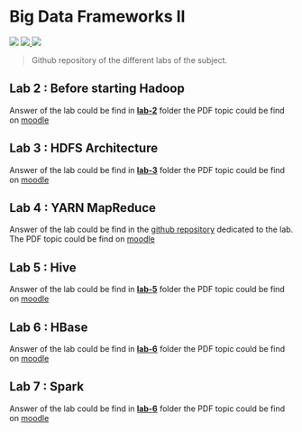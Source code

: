 # Big Data Frameworks II

<p>
  <img src="https://img.shields.io/static/v1?label=Project&message=School%20Labs&color=brightgreen">
  <a href="https://www.myefrei.fr/moodle/course/view.php?id=7106">
    <img src="https://img.shields.io/static/v1?label=Subject&message=Big%20Data%20Frameworks%20II&color=green">
  </a>
  <img src="https://img.shields.io/static/v1?label=Years&message=2020-2021&color=yellowgreen">
</p>

> Github repository of the different labs of the subject.

## Lab 2 : Before starting Hadoop
Answer of the lab could be find in [**lab-2**](lab-2) folder the PDF topic could be find on [moodle](https://www.myefrei.fr/moodle/mod/assign/view.php?id=37827)
## Lab 3 : HDFS Architecture
Answer of the lab could be find in [**lab-3**](lab-3) folder the PDF topic could be find on [moodle](https://www.myefrei.fr/moodle/mod/assign/view.php?id=38586)
## Lab 4 : YARN MapReduce
Answer of the lab could be find in the [github repository](https://github.com/c-drault/hadoop-examples-mapreduce) dedicated to the lab. The PDF topic could be find on [moodle](https://www.myefrei.fr/moodle/mod/assign/view.php?id=38821)
## Lab 5 : Hive
Answer of the lab could be find in [**lab-5**](lab-5) folder the PDF topic could be find on [moodle](https://www.myefrei.fr/moodle/mod/assign/view.php?id=40148)
## Lab 6 : HBase
Answer of the lab could be find in [**lab-6**](lab-6) folder the PDF topic could be find on [moodle](https://www.myefrei.fr/moodle/mod/assign/view.php?id=40538)
## Lab 7 : Spark
Answer of the lab could be find in [**lab-6**](lab-6) folder the PDF topic could be find on [moodle](https://www.myefrei.fr/moodle/mod/assign/view.php?id=40874)
